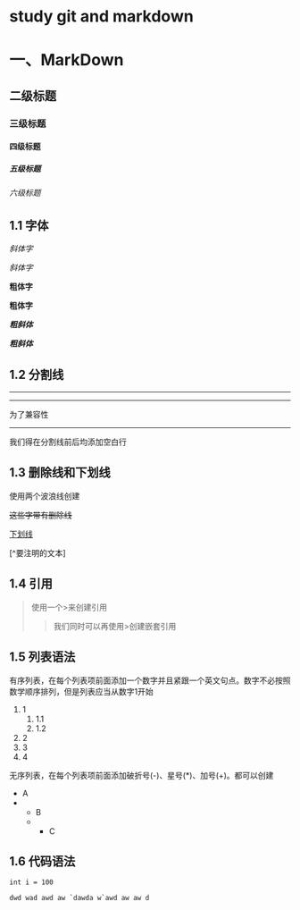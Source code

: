 # study git and markdown

# 一、MarkDown

## 二级标题

### 三级标题

#### 四级标题

##### 五级标题

###### 六级标题

## 1.1 字体

*斜体字*

_斜体字_

**粗体字**

__粗体字__

***粗斜体***

___粗斜体___

## 1.2 分割线

***

---

为了兼容性



---



我们得在分割线前后均添加空白行



## 1.3 删除线和下划线

使用两个波浪线创建

~~这些字带有删除线~~

<u>下划线</u>

[^要注明的文本]



## 1.4 引用

> 使用一个>来创建引用
>
> > 我们同时可以再使用>创建嵌套引用



## 1.5 列表语法

有序列表，在每个列表项前面添加一个数字并且紧跟一个英文句点。数字不必按照数学顺序排列，但是列表应当从数字1开始

1. 1
   1. 1.1
   2. 1.2
2. 2
3. 3
4. 4

无序列表，在每个列表项前面添加破折号(-)、星号(*)、加号(+)。都可以创建

- A
- * B
  * + C

##  1.6 代码语法

`int i = 100`

``dwd wad awd aw `dawda w`awd aw aw d``

